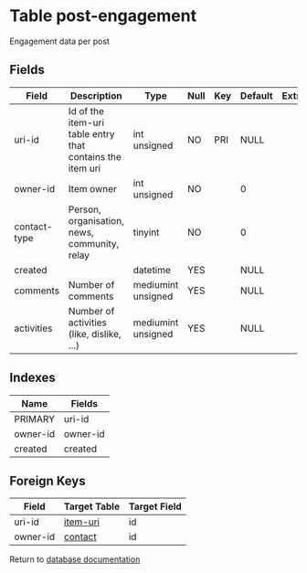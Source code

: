 Table post-engagement
===========

Engagement data per post

Fields
------

| Field        | Description                                               | Type               | Null | Key | Default | Extra |
| ------------ | --------------------------------------------------------- | ------------------ | ---- | --- | ------- | ----- |
| uri-id       | Id of the item-uri table entry that contains the item uri | int unsigned       | NO   | PRI | NULL    |       |
| owner-id     | Item owner                                                | int unsigned       | NO   |     | 0       |       |
| contact-type | Person, organisation, news, community, relay              | tinyint            | NO   |     | 0       |       |
| created      |                                                           | datetime           | YES  |     | NULL    |       |
| comments     | Number of comments                                        | mediumint unsigned | YES  |     | NULL    |       |
| activities   | Number of activities (like, dislike, ...)                 | mediumint unsigned | YES  |     | NULL    |       |

Indexes
------------

| Name     | Fields   |
| -------- | -------- |
| PRIMARY  | uri-id   |
| owner-id | owner-id |
| created  | created  |

Foreign Keys
------------

| Field | Target Table | Target Field |
|-------|--------------|--------------|
| uri-id | [item-uri](help/database/db_item-uri) | id |
| owner-id | [contact](help/database/db_contact) | id |

Return to [database documentation](help/database)
